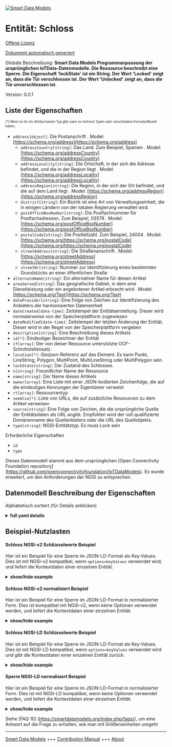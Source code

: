<!-- 10-Header -->    
[![Smart Data Models](https://smartdatamodels.org/wp-content/uploads/2022/01/SmartDataModels_logo.png "Logo")](https://smartdatamodels.org)    
Entität: Schloss    
================<!-- /10-Header -->    
<!-- 15-License -->    
[Offene Lizenz](https://github.com/smart-data-models//dataModel.OCF/blob/master/Lock/LICENSE.md)    
[Dokument automatisch generiert](https://docs.google.com/presentation/d/e/2PACX-1vTs-Ng5dIAwkg91oTTUdt8ua7woBXhPnwavZ0FxgR8BsAI_Ek3C5q97Nd94HS8KhP-r_quD4H0fgyt3/pub?start=false&loop=false&delayms=3000#slide=id.gb715ace035_0_60)    
<!-- /15-License -->    
<!-- 20-Description -->    
Globale Beschreibung: **Smart Data Models Programmanpassung der ursprünglichen IoTData-Datenmodelle. Die Ressource beschreibt eine Sperre. Die Eigenschaft 'lockState' ist ein String. Der Wert 'Locked' zeigt an, dass die Tür verschlossen ist. Der Wert 'Unlocked' zeigt an, dass die Tür unverschlossen ist.**    
Version: 0.0.1    
<!-- /20-Description -->    
<!-- 30-PropertiesList -->    
## Liste der Eigenschaften    
<sup><sub>[*] Wenn es für ein Attribut keinen Typ gibt, kann es mehrere Typen oder verschiedene Formate/Muster haben</sub></sup>.    
- `address[object]`: Die Postanschrift  . Model: [https://schema.org/address](https://schema.org/address)	- `addressCountry[string]`: Das Land. Zum Beispiel, Spanien  . Model: [https://schema.org/addressCountry](https://schema.org/addressCountry)    
	- `addressLocality[string]`: Die Ortschaft, in der sich die Adresse befindet, und die in der Region liegt  . Model: [https://schema.org/addressLocality](https://schema.org/addressLocality)    
	- `addressRegion[string]`: Die Region, in der sich der Ort befindet, und die auf dem Land liegt  . Model: [https://schema.org/addressRegion](https://schema.org/addressRegion)    
	- `district[string]`: Ein Bezirk ist eine Art von Verwaltungseinheit, die in einigen Ländern von der lokalen Regierung verwaltet wird.      
	- `postOfficeBoxNumber[string]`: Die Postfachnummer für Postfachadressen. Zum Beispiel, 03578  . Model: [https://schema.org/postOfficeBoxNumber](https://schema.org/postOfficeBoxNumber)    
	- `postalCode[string]`: Die Postleitzahl. Zum Beispiel, 24004  . Model: [https://schema.org/https://schema.org/postalCode](https://schema.org/https://schema.org/postalCode)    
	- `streetAddress[string]`: Die Straßenanschrift  . Model: [https://schema.org/streetAddress](https://schema.org/streetAddress)    
	- `streetNr[string]`: Nummer zur Identifizierung eines bestimmten Grundstücks an einer öffentlichen Straße      
- `alternateName[string]`: Ein alternativer Name für diesen Artikel  - `areaServed[string]`: Das geografische Gebiet, in dem eine Dienstleistung oder ein angebotener Artikel erbracht wird  . Model: [https://schema.org/Text](https://schema.org/Text)- `dataProvider[string]`: Eine Folge von Zeichen zur Identifizierung des Anbieters der harmonisierten Dateneinheit  - `dateCreated[date-time]`: Zeitstempel der Entitätserstellung. Dieser wird normalerweise von der Speicherplattform zugewiesen  - `dateModified[date-time]`: Zeitstempel der letzten Änderung der Entität. Dieser wird in der Regel von der Speicherplattform vergeben  - `description[string]`: Eine Beschreibung dieses Artikels  - `id[*]`: Eindeutiger Bezeichner der Entität  - `if[array]`: Der von dieser Ressource unterstützte OCF-Schnittstellensatz.  - `location[*]`: Geojson-Referenz auf das Element. Es kann Punkt, LineString, Polygon, MultiPoint, MultiLineString oder MultiPolygon sein  - `lockState[string]`: Der Zustand des Schlosses.  - `n[string]`: Freundlicher Name der Ressource  - `name[string]`: Der Name dieses Artikels  - `owner[array]`: Eine Liste mit einer JSON-kodierten Zeichenfolge, die auf die eindeutigen Kennungen der Eigentümer verweist  - `rt[array]`: Ressourcentyp  - `seeAlso[*]`: Liste von URLs, die auf zusätzliche Ressourcen zu dem Artikel verweisen  - `source[string]`: Eine Folge von Zeichen, die die ursprüngliche Quelle der Entitätsdaten als URL angibt. Empfohlen wird der voll qualifizierte Domänenname des Quellanbieters oder die URL des Quellobjekts.  - `type[string]`: NGSI-Entitätstyp. Es muss Lock sein  <!-- /30-PropertiesList -->    
<!-- 35-RequiredProperties -->    
Erforderliche Eigenschaften    
- `id`  - `type`  <!-- /35-RequiredProperties -->    
<!-- 40-RequiredProperties -->    
Dieses Datenmodell stammt aus dem ursprünglichen [Open Connectivity Foundation repository] (https://github.com/openconnectivityfoundation/IoTDataModels). Es wurde erweitert, um den Anforderungen der NGSI zu entsprechen.    
<!-- /40-RequiredProperties -->    
<!-- 50-DataModelHeader -->    
## Datenmodell Beschreibung der Eigenschaften    
Alphabetisch sortiert (für Details anklicken)    
<!-- /50-DataModelHeader -->    
<!-- 60-ModelYaml -->    
<details><summary><strong>full yaml details</strong></summary>      
```yaml    
Lock:      
  description: Smart Data Models Program adaptation of the original IoTData data Models. The Resource describing a lock. The Property 'lockState' is a string. The value 'Locked' indicates that the door is Locked. The value 'Unlocked' indicates that the door is Unlocked.      
  properties:      
    address:      
      description: The mailing address      
      properties:      
        addressCountry:      
          description: 'The country. For example, Spain'      
          type: string      
          x-ngsi:      
            model: https://schema.org/addressCountry      
            type: Property      
        addressLocality:      
          description: 'The locality in which the street address is, and which is in the region'      
          type: string      
          x-ngsi:      
            model: https://schema.org/addressLocality      
            type: Property      
        addressRegion:      
          description: 'The region in which the locality is, and which is in the country'      
          type: string      
          x-ngsi:      
            model: https://schema.org/addressRegion      
            type: Property      
        district:      
          description: 'A district is a type of administrative division that, in some countries, is managed by the local government'      
          type: string      
          x-ngsi:      
            type: Property      
        postOfficeBoxNumber:      
          description: 'The post office box number for PO box addresses. For example, 03578'      
          type: string      
          x-ngsi:      
            model: https://schema.org/postOfficeBoxNumber      
            type: Property      
        postalCode:      
          description: 'The postal code. For example, 24004'      
          type: string      
          x-ngsi:      
            model: https://schema.org/https://schema.org/postalCode      
            type: Property      
        streetAddress:      
          description: The street address      
          type: string      
          x-ngsi:      
            model: https://schema.org/streetAddress      
            type: Property      
        streetNr:      
          description: Number identifying a specific property on a public street      
          type: string      
          x-ngsi:      
            type: Property      
      type: object      
      x-ngsi:      
        model: https://schema.org/address      
        type: Property      
    alternateName:      
      description: An alternative name for this item      
      type: string      
      x-ngsi:      
        type: Property      
    areaServed:      
      description: The geographic area where a service or offered item is provided      
      type: string      
      x-ngsi:      
        model: https://schema.org/Text      
        type: Property      
    dataProvider:      
      description: A sequence of characters identifying the provider of the harmonised data entity      
      type: string      
      x-ngsi:      
        type: Property      
    dateCreated:      
      description: Entity creation timestamp. This will usually be allocated by the storage platform      
      format: date-time      
      type: string      
      x-ngsi:      
        type: Property      
    dateModified:      
      description: Timestamp of the last modification of the entity. This will usually be allocated by the storage platform      
      format: date-time      
      type: string      
      x-ngsi:      
        type: Property      
    description:      
      description: A description of this item      
      type: string      
      x-ngsi:      
        type: Property      
    id:      
      anyOf:      
        - description: Identifier format of any NGSI entity      
          maxLength: 256      
          minLength: 1      
          pattern: ^[\w\-\.\{\}\$\+\*\[\]`|~^@!,:\\]+$      
          type: string      
          x-ngsi:      
            type: Property      
        - description: Identifier format of any NGSI entity      
          format: uri      
          type: string      
          x-ngsi:      
            type: Property      
      description: Unique identifier of the entity      
      x-ngsi:      
        type: Property      
    if:      
      description: The OCF Interface set supported by this Resource.      
      items:      
        enum:      
          - oic.if.a      
          - oic.if.baseline      
        type: string      
      minItems: 2      
      readOnly: true      
      type: array      
      uniqueItems: true      
      x-ngsi:      
        type: Property      
    location:      
      description: 'Geojson reference to the item. It can be Point, LineString, Polygon, MultiPoint, MultiLineString or MultiPolygon'      
      oneOf:      
        - description: Geojson reference to the item. Point      
          properties:      
            bbox:      
              items:      
                type: number      
              minItems: 4      
              type: array      
            coordinates:      
              items:      
                type: number      
              minItems: 2      
              type: array      
            type:      
              enum:      
                - Point      
              type: string      
          required:      
            - type      
            - coordinates      
          title: GeoJSON Point      
          type: object      
          x-ngsi:      
            type: GeoProperty      
        - description: Geojson reference to the item. LineString      
          properties:      
            bbox:      
              items:      
                type: number      
              minItems: 4      
              type: array      
            coordinates:      
              items:      
                items:      
                  type: number      
                minItems: 2      
                type: array      
              minItems: 2      
              type: array      
            type:      
              enum:      
                - LineString      
              type: string      
          required:      
            - type      
            - coordinates      
          title: GeoJSON LineString      
          type: object      
          x-ngsi:      
            type: GeoProperty      
        - description: Geojson reference to the item. Polygon      
          properties:      
            bbox:      
              items:      
                type: number      
              minItems: 4      
              type: array      
            coordinates:      
              items:      
                items:      
                  items:      
                    type: number      
                  minItems: 2      
                  type: array      
                minItems: 4      
                type: array      
              type: array      
            type:      
              enum:      
                - Polygon      
              type: string      
          required:      
            - type      
            - coordinates      
          title: GeoJSON Polygon      
          type: object      
          x-ngsi:      
            type: GeoProperty      
        - description: Geojson reference to the item. MultiPoint      
          properties:      
            bbox:      
              items:      
                type: number      
              minItems: 4      
              type: array      
            coordinates:      
              items:      
                items:      
                  type: number      
                minItems: 2      
                type: array      
              type: array      
            type:      
              enum:      
                - MultiPoint      
              type: string      
          required:      
            - type      
            - coordinates      
          title: GeoJSON MultiPoint      
          type: object      
          x-ngsi:      
            type: GeoProperty      
        - description: Geojson reference to the item. MultiLineString      
          properties:      
            bbox:      
              items:      
                type: number      
              minItems: 4      
              type: array      
            coordinates:      
              items:      
                items:      
                  items:      
                    type: number      
                  minItems: 2      
                  type: array      
                minItems: 2      
                type: array      
              type: array      
            type:      
              enum:      
                - MultiLineString      
              type: string      
          required:      
            - type      
            - coordinates      
          title: GeoJSON MultiLineString      
          type: object      
          x-ngsi:      
            type: GeoProperty      
        - description: Geojson reference to the item. MultiLineString      
          properties:      
            bbox:      
              items:      
                type: number      
              minItems: 4      
              type: array      
            coordinates:      
              items:      
                items:      
                  items:      
                    items:      
                      type: number      
                    minItems: 2      
                    type: array      
                  minItems: 4      
                  type: array      
                type: array      
              type: array      
            type:      
              enum:      
                - MultiPolygon      
              type: string      
          required:      
            - type      
            - coordinates      
          title: GeoJSON MultiPolygon      
          type: object      
          x-ngsi:      
            type: GeoProperty      
      x-ngsi:      
        type: GeoProperty      
    lockState:      
      description: The state of the lock.      
      enum:      
        - Locked      
        - Unlocked      
      type: string      
      x-ngsi:      
        type: Property      
    n:      
      description: Friendly name of the Resource      
      maxLength: 64      
      readOnly: true      
      type: string      
      x-ngsi:      
        type: Property      
    name:      
      description: The name of this item      
      type: string      
      x-ngsi:      
        type: Property      
    owner:      
      description: A List containing a JSON encoded sequence of characters referencing the unique Ids of the owner(s)      
      items:      
        anyOf:      
          - description: Identifier format of any NGSI entity      
            maxLength: 256      
            minLength: 1      
            pattern: ^[\w\-\.\{\}\$\+\*\[\]`|~^@!,:\\]+$      
            type: string      
            x-ngsi:      
              type: Property      
          - description: Identifier format of any NGSI entity      
            format: uri      
            type: string      
            x-ngsi:      
              type: Property      
        description: Unique identifier of the entity      
        x-ngsi:      
          type: Property      
      type: array      
      x-ngsi:      
        type: Property      
    rt:      
      description: Resource Type      
      items:      
        enum:      
          - oic.r.lock.status      
        maxLength: 64      
        type: string      
      minItems: 1      
      readOnly: true      
      type: array      
      uniqueItems: true      
      x-ngsi:      
        type: Property      
    seeAlso:      
      description: list of uri pointing to additional resources about the item      
      oneOf:      
        - items:      
            format: uri      
            type: string      
          minItems: 1      
          type: array      
        - format: uri      
          type: string      
      x-ngsi:      
        type: Property      
    source:      
      description: 'A sequence of characters giving the original source of the entity data as a URL. Recommended to be the fully qualified domain name of the source provider, or the URL to the source object'      
      type: string      
      x-ngsi:      
        type: Property      
    type:      
      description: NGSI entity type. It has to be Lock      
      enum:      
        - Lock      
      type: string      
      x-ngsi:      
        type: Property      
  required:      
    - id      
    - type      
  type: object      
  x-derived-from: https://github.com/OpenInterConnect/IoTDataModels/blob/master/LockResURI.swagger.json      
  x-disclaimer: 'Redistribution and use in source and binary forms, with or without modification, are permitted  provided that the license conditions are met. Copyleft (c) 2022 Contributors to Smart Data Models Program'      
  x-license-url: https://github.com/smart-data-models/dataModel.OCF/blob/master/Lock/LICENSE.md      
  x-model-schema: https://smart-data-models.github.io/dataModel.IoTDataModels/Lock/schema.json      
  x-model-tags: OCF      
  x-version: 0.0.1      
```    
</details>      
<!-- /60-ModelYaml -->    
<!-- 70-MiddleNotes -->    
<!-- /70-MiddleNotes -->    
<!-- 80-Examples -->    
## Beispiel-Nutzlasten    
#### Schloss NGSI-v2 Schlüsselwerte Beispiel    
Hier ist ein Beispiel für eine Sperre im JSON-LD-Format als Key-Values. Dies ist mit NGSI-v2 kompatibel, wenn `options=keyValues` verwendet wird, und liefert die Kontextdaten einer einzelnen Entität.    
<details><summary><strong>show/hide example</strong></summary>      
```json  
{  
  "id": "urn:ngsi-ld:Lock:id:RPFO:44012131",  
  "dateCreated": "2017-06-11T15:37:09Z",  
  "dateModified": "1980-01-15T22:40:11Z",  
  "source": "Senior agreement against environmental investment last simple. Him toward civil skill not per.",  
  "name": "Prevent administration state worker. Act thousand main consumer special more.",  
  "alternateName": "Sen",  
  "description": "Share risk state. Lot lose become. Certainly professional word bar right order.",  
  "dataProvider": "Move four nation explain free. Already pull half good head possible relate.",  
  "owner": [  
    "urn:ngsi-ld:Lock:items:FJTK:10760574",  
    "urn:ngsi-ld:Lock:items:FDDK:94705776"  
  ],  
  "seeAlso": [  
    "urn:ngsi-ld:Lock:items:BEUC:70787652"  
  ],  
  "location": {  
    "type": "Point",  
    "coordinates": [  
      79.6651355,  
      156.419772  
    ]  
  },  
  "address": {  
    "streetAddress": "Produce young white who.",  
    "addressLocality": "Return or exist but film improve. Without teach profes",  
    "addressRegion": "Drug right left",  
    "addressCountry": "Strong world treat also poor. Ball buy magazine thank simply",  
    "postalCode": "Ability heavy blood manage. Can different nor perhaps list. Trip push fast attention help seat audience.",  
    "postOfficeBoxNumber": "Himself list boy. Bette",  
    "streetNr": "Real those expect share present structure detail. Future decade notice stock.",  
    "district": "Report measure trade under memory consider. Worry "  
  },  
  "areaServed": "Huge common unit lose industry she. Air Congress my point start power author.",  
  "rt": [  
    "oic.r.lock.status"  
  ],  
  "lockState": "Unlocked",  
  "n": "Hard hold radio product",  
  "if": [  
    "oic.if.a",  
    "oic.if.baseline"  
  ],  
  "type": "Lock"  
}  
```  
</details>    
#### Schloss NGSI-v2 normalisiert Beispiel    
Hier ist ein Beispiel für eine Sperre im JSON-LD-Format in normalisierter Form. Dies ist kompatibel mit NGSI-v2, wenn keine Optionen verwendet werden, und liefert die Kontextdaten einer einzelnen Entität.    
<details><summary><strong>show/hide example</strong></summary>      
```json  
{  
  "id": "urn:ngsi-ld:Lock:id:RPFO:44012131",  
  "dateCreated": {  
    "type": "DateTime",  
    "value": "2017-06-11T15:37:09Z"  
  },  
  "dateModified": {  
    "type": "DateTime",  
    "value": "1980-01-15T22:40:11Z"  
  },  
  "source": {  
    "type": "Text",  
    "value": "Senior agreement against environmental investment last simple. Him toward civil skill not per."  
  },  
  "name": {  
    "type": "Text",  
    "value": "Prevent administration state worker. Act thousand main consumer special more."  
  },  
  "alternateName": {  
    "type": "Text",  
    "value": "Sen"  
  },  
  "description": {  
    "type": "Text",  
    "value": "Share risk state. Lot lose become. Certainly professional word bar right order."  
  },  
  "dataProvider": {  
    "type": "Text",  
    "value": "Move four nation explain free. Already pull half good head possible relate."  
  },  
  "owner": {  
    "type": "StructuredValue",  
    "value": [  
      "urn:ngsi-ld:Lock:items:FJTK:10760574",  
      "urn:ngsi-ld:Lock:items:FDDK:94705776"  
    ]  
  },  
  "seeAlso": {  
    "type": "StructuredValue",  
    "value": [  
      "urn:ngsi-ld:Lock:items:BEUC:70787652"  
    ]  
  },  
  "location": {  
    "type": "geo:json",  
    "value": {  
      "type": "Point",  
      "coordinates": [  
        79.6651355,  
        156.419772  
      ]  
    }  
  },  
  "address": {  
    "type": "StructuredValue",  
    "value": {  
      "streetAddress": "Produce young white who.",  
      "addressLocality": "Return or exist but film improve. Without teach profes",  
      "addressRegion": "Drug right left",  
      "addressCountry": "Strong world treat also poor. Ball buy magazine thank simply",  
      "postalCode": "Ability heavy blood manage. Can different nor perhaps list. Trip push fast attention help seat audience.",  
      "postOfficeBoxNumber": "Himself list boy. Bette",  
      "streetNr": "Real those expect share present structure detail. Future decade notice stock.",  
      "district": "Report measure trade under memory consider. Worry "  
    }  
  },  
  "areaServed": {  
    "type": "Text",  
    "value": "Huge common unit lose industry she. Air Congress my point start power author."  
  },  
  "rt": {  
    "type": "StructuredValue",  
    "value": [  
      "oic.r.lock.status"  
    ]  
  },  
  "lockState": {  
    "type": "Text",  
    "value": "Unlocked"  
  },  
  "n": {  
    "type": "Text",  
    "value": "Hard hold radio product"  
  },  
  "if": {  
    "type": "StructuredValue",  
    "value": [  
      "oic.if.a",  
      "oic.if.baseline"  
    ]  
  },  
  "type": "Lock"  
}  
```  
</details>    
#### Schloss NGSI-LD Schlüsselwerte Beispiel    
Hier ist ein Beispiel für eine Sperre im JSON-LD-Format als Key-Values. Dies ist mit NGSI-LD kompatibel, wenn `options=keyValues` verwendet wird und gibt die Kontextdaten einer einzelnen Entität zurück.    
<details><summary><strong>show/hide example</strong></summary>      
```json  
{  
  "id": "urn:ngsi-ld:Lock:id:RPFO:44012131",  
  "dateCreated": "2017-06-11T15:37:09Z",  
  "dateModified": "1980-01-15T22:40:11Z",  
  "source": "Senior agreement against environmental investment last simple. Him toward civil skill not per.",  
  "name": "Prevent administration state worker. Act thousand main consumer special more.",  
  "alternateName": "Sen",  
  "description": "Share risk state. Lot lose become. Certainly professional word bar right order.",  
  "dataProvider": "Move four nation explain free. Already pull half good head possible relate.",  
  "owner": [  
    "urn:ngsi-ld:Lock:items:FJTK:10760574",  
    "urn:ngsi-ld:Lock:items:FDDK:94705776"  
  ],  
  "seeAlso": [  
    "urn:ngsi-ld:Lock:items:BEUC:70787652"  
  ],  
  "location": {  
    "type": "Point",  
    "coordinates": [  
      79.6651355,  
      156.419772  
    ]  
  },  
  "address": {  
    "streetAddress": "Produce young white who.",  
    "addressLocality": "Return or exist but film improve. Without teach profes",  
    "addressRegion": "Drug right left",  
    "addressCountry": "Strong world treat also poor. Ball buy magazine thank simply",  
    "postalCode": "Ability heavy blood manage. Can different nor perhaps list. Trip push fast attention help seat audience.",  
    "postOfficeBoxNumber": "Himself list boy. Bette",  
    "streetNr": "Real those expect share present structure detail. Future decade notice stock.",  
    "district": "Report measure trade under memory consider. Worry "  
  },  
  "areaServed": "Huge common unit lose industry she. Air Congress my point start power author.",  
  "rt": [  
    "oic.r.lock.status"  
  ],  
  "lockState": "Unlocked",  
  "n": "Hard hold radio product",  
  "if": [  
    "oic.if.a",  
    "oic.if.baseline"  
  ],  
  "type": "Lock",  
  "@context": [  
    "https://smartdatamodels.org/context.jsonld"  
  ]  
}  
```  
</details>    
#### Sperre NGSI-LD normalisiert Beispiel    
Hier ist ein Beispiel für eine Sperre im JSON-LD-Format in normalisierter Form. Dies ist mit NGSI-LD kompatibel, wenn keine Optionen verwendet werden, und liefert die Kontextdaten einer einzelnen Entität.    
<details><summary><strong>show/hide example</strong></summary>      
```json  
{  
    "id": "urn:ngsi-ld:Lock:id:RPFO:44012131",  
    "dateCreated": {  
        "type": "Property",  
        "value": {  
            "@type": "DateTime",  
            "@value": "2017-06-11T15:37:09Z"  
        }  
    },  
    "dateModified": {  
        "type": "Property",  
        "value": {  
            "@type": "DateTime",  
            "@value": "1980-01-15T22:40:11Z"  
        }  
    },  
    "source": {  
        "type": "Property",  
        "value": "Senior agreement against environmental investment last simple. Him toward civil skill not per."  
    },  
    "name": {  
        "type": "Property",  
        "value": "Prevent administration state worker. Act thousand main consumer special more."  
    },  
    "alternateName": {  
        "type": "Property",  
        "value": "Sen"  
    },  
    "description": {  
        "type": "Property",  
        "value": "Share risk state. Lot lose become. Certainly professional word bar right order."  
    },  
    "dataProvider": {  
        "type": "Property",  
        "value": "Move four nation explain free. Already pull half good head possible relate."  
    },  
    "owner": {  
        "type": "Property",  
        "value": [  
            "urn:ngsi-ld:Lock:items:FJTK:10760574",  
            "urn:ngsi-ld:Lock:items:FDDK:94705776"  
        ]  
    },  
    "seeAlso": {  
        "type": "Property",  
        "value": [  
            "urn:ngsi-ld:Lock:items:BEUC:70787652"  
        ]  
    },  
    "location": {  
        "type": "GeoProperty",  
        "value": {  
            "type": "Point",  
            "coordinates": [  
                79.6651355,  
                156.419772  
            ]  
        }  
    },  
    "address": {  
        "type": "Property",  
        "value": {  
            "streetAddress": "Produce young white who.",  
            "addressLocality": "Return or exist but film improve. Without teach profes",  
            "addressRegion": "Drug right left",  
            "addressCountry": "Strong world treat also poor. Ball buy magazine thank simply",  
            "postalCode": "Ability heavy blood manage. Can different nor perhaps list. Trip push fast attention help seat audience.",  
            "postOfficeBoxNumber": "Himself list boy. Bette",  
            "streetNr": "Real those expect share present structure detail. Future decade notice stock.",  
            "district": "Report measure trade under memory consider. Worry "  
        }  
    },  
    "areaServed": {  
        "type": "Property",  
        "value": "Huge common unit lose industry she. Air Congress my point start power author."  
    },  
    "rt": {  
        "type": "Property",  
        "value": [  
            "oic.r.lock.status"  
        ]  
    },  
    "lockState": {  
        "type": "Property",  
        "value": "Unlocked"  
    },  
    "n": {  
        "type": "Property",  
        "value": "Hard hold radio product"  
    },  
    "if": {  
        "type": "Property",  
        "value": [  
            "oic.if.a",  
            "oic.if.baseline"  
        ]  
    },  
    "type": "Lock",  
    "@context": [  
        "https://smartdatamodels.org/context.jsonld"  
    ]  
}  
```  
</details><!-- /80-Examples -->    
<!-- 90-FooterNotes -->    
<!-- /90-FooterNotes -->    
<!-- 95-Units -->    
Siehe [FAQ 10] (https://smartdatamodels.org/index.php/faqs/), um eine Antwort auf die Frage zu erhalten, wie man mit Größeneinheiten umgeht    
<!-- /95-Units -->    
<!-- 97-LastFooter -->    
---    
[Smart Data Models](https://smartdatamodels.org) +++ [Contribution Manual](https://bit.ly/contribution_manual) +++ [About](https://bit.ly/Introduction_SDM)<!-- /97-LastFooter -->    
